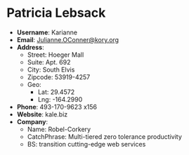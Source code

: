 # Patricia Lebsack

- **Username**: Karianne
- **Email**: Julianne.OConner@kory.org
- **Address**: 
  - Street: Hoeger Mall
  - Suite: Apt. 692
  - City: South Elvis
  - Zipcode: 53919-4257
  - Geo: 
    - Lat: 29.4572
    - Lng: -164.2990
- **Phone**: 493-170-9623 x156
- **Website**: kale.biz
- **Company**: 
  - Name: Robel-Corkery
  - CatchPhrase: Multi-tiered zero tolerance productivity
  - BS: transition cutting-edge web services